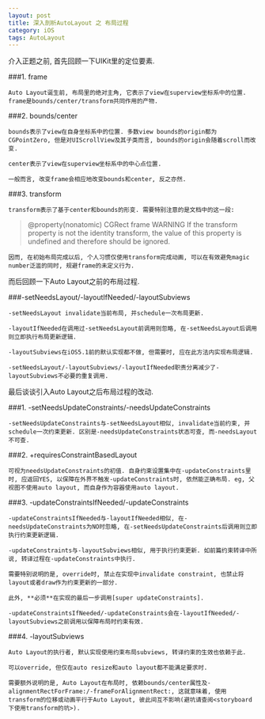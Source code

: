 ```yaml
---
layout: post
title: 深入剖析AutoLayout 之 布局过程
category: iOS
tags: AutoLayout
---
```


介入正题之前, 首先回顾一下UIKit里的定位要素.

###1. frame

    Auto Layout诞生前, 布局里的绝对主角, 它表示了view在superview坐标系中的位置. frame是bounds/center/transform共同作用的产物.

###2. bounds/center

    bounds表示了view在自身坐标系中的位置. 多数view bounds的origin都为CGPointZero, 但是对UIScrollView及其子类而言, bounds的origin会随着scroll而改变.

    center表示了view在superview坐标系中的中心点位置.

    一般而言, 改变frame会相应地改变bounds和center, 反之亦然.

###3. transform

    transform表示了基于center和bounds的形变. 需要特别注意的是文档中的这一段:

>  @property(nonatomic) CGRect frame
>  WARNING
>  If the transform property is not the identity transform, the value of this property is undefined and therefore should be ignored.

    因而, 在初始布局完成以后, 个人习惯仅使用transform完成动画, 可以在有效避免magic number泛滥的同时, 规避frame的未定义行为.

而后回顾一下Auto Layout之前的布局过程.

###-setNeedsLayout/-layoutIfNeeded/-layoutSubviews

    -setNeedsLayout invalidate当前布局, 并schedule一次布局更新. 

    -layoutIfNeeded在调用过-setNeedsLayout前调用则忽略, 在-setNeedsLayout后调用则立即执行布局更新逻辑.

    -layoutSubviews在iOS5.1前的默认实现都不做, 但需要时, 应在此方法内实现布局逻辑.

    -setNeedsLayout/-layoutSubviews/-layoutIfNeeded职责分离减少了-layoutSubviews不必要的重复调用.

最后谈谈引入Auto Layout之后布局过程的改动.

###1. -setNeedsUpdateConstraints/-needsUpdateConstraints

    -setNeedsUpdateConstraints与-setNeedsLayout相似, invalidate当前约束, 并schedule一次约束更新. 区别是-needsUpdateConstraints状态可查, 而-needsLayout不可查.

###2. +requiresConstraintBasedLayout

    可视为needsUpdateConstraints的初值. 自身约束设置集中在-updateConstraints里时, 应返回YES, 以保障在外界不触发-updateConstraints时, 依然能正确布局. eg, 父视图不使用auto layout, 而自身作为容器使用auto layout.

###3. -updateConstraintsIfNeeded/-updateConstraints

    -updateConstraintsIfNeeded与-layoutIfNeeded相似, 在-needsUpdateConstraints为NO时忽略, 在-setNeedsUpdateConstraints后调用则立即执行约束更新逻辑.

    -updateConstraints与-layoutSubviews相似, 用于执行约束更新. 如前篇约束转译中所说, 转译过程在-updateConstraints中执行.

    需要特别说明的是, override时, 禁止在实现中invalidate constraint, 也禁止将layout或者draw作为约束更新的一部分.

    此外, **必须**在实现的最后一步调用[super updateConstraints].

    -updateConstraintsIfNeeded/-updateConstraints会在-layoutIfNeeded/-layoutSubviews之前调用以保障布局时约束有效.

###4. -layoutSubviews

    Auto Layout的执行者, 默认实现使用约束布局subviews, 转译约束的生效也依赖于此.

    可以override, 但仅在auto resize和auto layout都不能满足要求时.

    需要额外说明的是, Auto Layout在布局时, 依赖bounds/center属性及-alignmentRectForFrame:/-frameForAlignmentRect:, 这就意味着, 使用transform的位移或动画平行于Auto Layout, 彼此间互不影响(避坑请查阅<storyboard下使用transform的坑>).